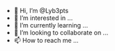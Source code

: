- 👋 Hi, I’m @Lyb3pts
- 👀 I’m interested in ...
- 🌱 I’m currently learning ...
- 💞️ I’m looking to collaborate on ...
- 📫 How to reach me ...

<!---
Lyb3pts/Lyb3pts is a ✨ special ✨ repository because its `README.md` (this file) appears on your GitHub profile.
You can click the Preview link to take a look at your changes.
--->

